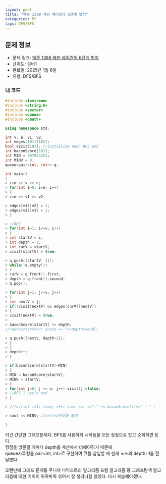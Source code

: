 ```yaml
---
layout: post
title: "백준 1389 케빈 베이컨의 6단계 법칙"
categories: PS
tags: DFS/BFS
---
```


## 문제 정보
- 문제 링크: [백준 1389 케빈 베이컨의 6단계 법칙](https://www.acmicpc.net/problem/1389)
- 난이도: <span style="color:#544831">실버1</span>
- 완료일: 2025년 1월 6일
- 유형: DFS/BFS

### 내 코드

```C++
#include <iostream>
#include <string.h>
#include <vector>
#include <queue>
#include <cmath>

using namespace std;

int v, e, v1, v2;
int edges[101][101];
bool visit[101]; //initialize each BFS end
int baconScore[101];
int MIN = 987654321;
int MINV = 0;
queue<pair<int, int>> q;

int main()
{  
> cin >> v >> e;
> for(int i=0; i<e; i++)
> {
> cin >> v1 >> v2;

> edges[v1][v2] = 1;
> edges[v2][v1] = 1;
> }

> //BFS
> for(int i=1; i<=v; i++)
> {
> int startV = i;
> int depth = 1;
> int curV = startV;
> visit[startV] = true;

> q.push({startV, 1});
> while(!q.empty())
> {
> curV = q.front().first;
> depth = q.front().second;
> q.pop();

> for(int j=1; j<=v; j++)
> {
> int nextV = j;
> if(!visit[nextV] && edges[curV][nextV])
> {
> visit[nextV] = true;
> 
> baconScore[startV] += depth;
//cout<<startV<<" score += "<<depth<<endl;

> q.push({nextV, depth+1});
> }
> }
> depth++;
> }

> if(baconScore[startV]<MIN)
> {
> MIN = baconScore[startV];
> MINV = startV;
> }
> for(int j=0; j <= v; j++) visit[j]=false;
> //BFS 1 cycle end
> }

> //for(int i=1; i<=v; i++) cout <<i <<":" << baconScore[i]<<" | " ;

> cout << MINV; //vertex번호를 출력

}
```

  
이건 간단한 그래프문제다. BFS를 사용하되 시작점을 모든 정점으로 잡고 순회하면 된다.  
정점을 방문할 때마다 depth를 계산해서 더해야하기 때문에   
queue자료형을 pair<int, int>로 구현하여 큐를 삽입할 때 현재 노드의 depth+1을 전달했다.  

오랜만에 그래프 문제를 푸니까 다익스트라 알고리즘 프림 알고리즘 등 그래프탐색 알고리즘에 대한 기억이 뒤죽박죽 섞여서 잘 생각나질 않았다. 다시 복습해야겠다.
